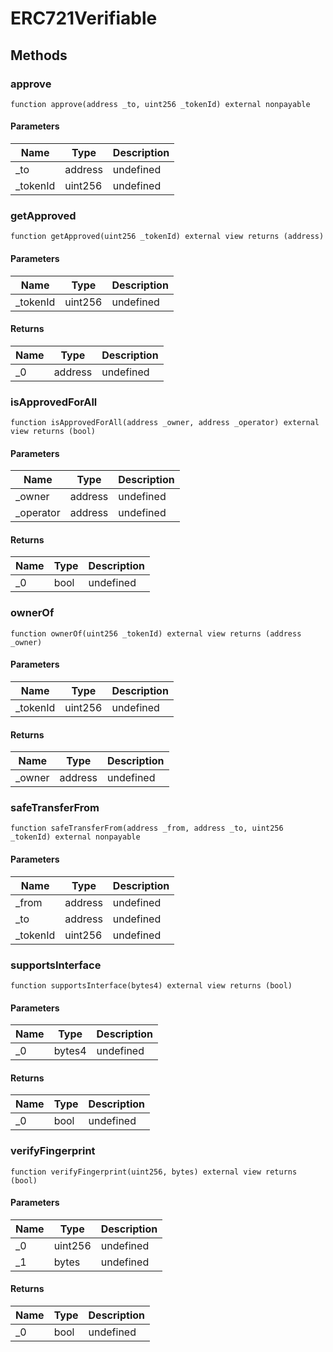 # ERC721Verifiable









## Methods

### approve

```solidity
function approve(address _to, uint256 _tokenId) external nonpayable
```





#### Parameters

| Name | Type | Description |
|---|---|---|
| _to | address | undefined |
| _tokenId | uint256 | undefined |

### getApproved

```solidity
function getApproved(uint256 _tokenId) external view returns (address)
```





#### Parameters

| Name | Type | Description |
|---|---|---|
| _tokenId | uint256 | undefined |

#### Returns

| Name | Type | Description |
|---|---|---|
| _0 | address | undefined |

### isApprovedForAll

```solidity
function isApprovedForAll(address _owner, address _operator) external view returns (bool)
```





#### Parameters

| Name | Type | Description |
|---|---|---|
| _owner | address | undefined |
| _operator | address | undefined |

#### Returns

| Name | Type | Description |
|---|---|---|
| _0 | bool | undefined |

### ownerOf

```solidity
function ownerOf(uint256 _tokenId) external view returns (address _owner)
```





#### Parameters

| Name | Type | Description |
|---|---|---|
| _tokenId | uint256 | undefined |

#### Returns

| Name | Type | Description |
|---|---|---|
| _owner | address | undefined |

### safeTransferFrom

```solidity
function safeTransferFrom(address _from, address _to, uint256 _tokenId) external nonpayable
```





#### Parameters

| Name | Type | Description |
|---|---|---|
| _from | address | undefined |
| _to | address | undefined |
| _tokenId | uint256 | undefined |

### supportsInterface

```solidity
function supportsInterface(bytes4) external view returns (bool)
```





#### Parameters

| Name | Type | Description |
|---|---|---|
| _0 | bytes4 | undefined |

#### Returns

| Name | Type | Description |
|---|---|---|
| _0 | bool | undefined |

### verifyFingerprint

```solidity
function verifyFingerprint(uint256, bytes) external view returns (bool)
```





#### Parameters

| Name | Type | Description |
|---|---|---|
| _0 | uint256 | undefined |
| _1 | bytes | undefined |

#### Returns

| Name | Type | Description |
|---|---|---|
| _0 | bool | undefined |




